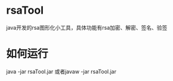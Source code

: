  
# rsaTool
java开发的rsa图形化小工具，具体功能有rsa加密、解密、签名、验签

# 如何运行
java -jar rsaTool.jar 或者javaw -jar rsaTool.jar 
